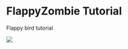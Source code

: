 # FlappyZombie Tutorial

Flappy bird tutorial

<img src="http://i.gyazo.com/f6e3361e335a173e17da474cdd19215a.png">
<img src "http://i.gyazo.com/2177fff43887b7f0c62d746d5dea4018.png">